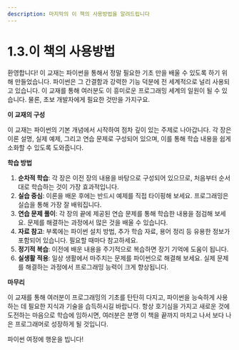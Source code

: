```yaml
---
description: 마지막의 이 책의 사용방법을 알려드립니다
---
```


# 1.3.이 책의 사용방법

환영합니다! 이 교재는 파이썬을 통해서 정말 필요한 기초 만을 배울 수 있도록 하기 위해 만들었습니다. 파이썬은 그 간결함과 강력한 기능 덕분에 전 세계적으로 널리 사용되고 있습니다. 이 교재를 통해 여러분도 이 흥미로운 프로그래밍 세계의 일원이 될 수 있습니다. 물론, 초보 개발자에게 필요한 것만을 가지구요.

**이 교재의 구성**

이 교재는 파이썬의 기본 개념에서 시작하여 점차 깊이 있는 주제로 나아갑니다. 각 장은 이론 설명, 실제 예제, 그리고 연습 문제로 구성되어 있으며, 이를 통해 학습 내용을 쉽게 소화할 수 있도록 도와줍니다.

**학습 방법**

1. **순차적 학습**: 각 장은 이전 장의 내용을 바탕으로 구성되어 있으므로, 처음부터 순서대로 학습하는 것이 가장 효과적입니다.
2. **실습 중심**: 이론을 배운 후에는 반드시 예제를 직접 타이핑해 보세요. 프로그래밍은 실습을 통해 가장 잘 배워집니다.
3. **연습 문제 풀이**: 각 장의 끝에 제공된 연습 문제를 통해 학습한 내용을 점검해 보세요. 문제를 해결하는 과정에서 많은 것을 배울 수 있습니다.
4. **자료 참고**: 부록에는 파이썬 설치 방법, 추가 학습 자료, 용어 정리 등 유용한 정보가 포함되어 있습니다. 필요할 때마다 참고하세요.
5. **정기적 복습**: 이전에 배운 내용을 주기적으로 복습하면 장기 기억에 도움이 됩니다.
6. **실생활 적용**: 일상 생활에서 마주치는 문제를 파이썬으로 해결해 보세요. 실제 문제를 해결하는 과정에서 프로그래밍 능력이 크게 향상됩니다.

**마무리**

이 교재를 통해 여러분이 프로그래밍의 기초를 탄탄히 다지고, 파이썬을 능숙하게 사용하는 데 필요한 지식과 기술을 습득하시길 바랍니다. 항상 호기심을 가지고 새로운 것에 도전하는 마음으로 학습에 임하시면, 여러분은 분명 이 책을 끝까지 마치고 나서 보다 나은 프로그래머로 성장하게 될 것입니다.

파이썬 여정에 행운을 빕니다!
